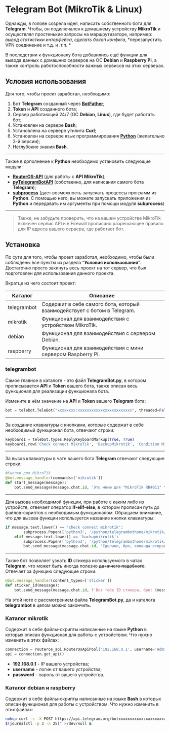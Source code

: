  # Telegram Bot (MikroTik & Linux)
Однажды, в голове созрела идея, написать собственного бота для **Telegram**. Чтобы, он подключался к домашнему устройству **MikroTik** и осуществлял простенькие запросы на маршрутизаторе, например: *вывод статистики интерфейса*, *сделать бэкап конфига*, *перезапустить VPN соединение и т.д. и .т.п. *

В последствии к функционалу бота добавились ещё функции для вывода данных с домашних серверов на ОС **Debian** и **Raspberry Pi**, а также контроль работоспособности важных сервисов на этих серверах. 


## Условия использования

Для того, чтобы проект заработал, необходимо:
 1. Бот **Telegram** созданный через **[BotFather](https://telegram.org/botFather)**;
 2. **Token** и **API** созданного бота;
 3. Сервер работающий 24/7 (ОС **Debian**, **Linux**), где будет работать бот; 
 4. Установлен на сервере **Bash**;
 5. Установлена на сервере утилита **Curl**;
 6. Установлен на сервере язык программирования **[Python](https://www.python.org)** (желательно 3-й версии);
 7. Неглубокие знания **Bash**.

 ---
 
 Также в дополнение к **Python** необходимо установить следующие модули:
  - **[RouterOS-API](https://pypi.org/project/RouterOS-api/#description "https://pypi.org/project/RouterOS-api/#description")** (для работы с **API  MikroTik**);
  - **[pyTelegramBotAPI](https://pypi.org/project/pyTelegramBotAPI/ "https://pypi.org/project/pyTelegramBotAPI/")** (собственно, для написания самого бота **Telegram**);
  - **[subprocess](https://python-scripts.com/subprocess "https://python-scripts.com/subprocess")** (дает возможность запускать процессы программ из **Python**. С помощью него, вы можете запускать приложения из **Python** и передавать им аргументы при помощи модуля **subprocess**)

---
>Также, не забудьте проверить, что на вашем устройстве MikroTik включен сервис API и в Firewall прописано разрешающее правило для IP адреса вашего сервера, где работает бот. 

## Установка
По сути для того, чтобы проект заработал, необходимо, чтобы были соблюдены все пункты из раздела "**Условия использования**". Достаточно просто закинуть весь проект на тот сервер, что был подготовлен для использования данного проекта.

Вкратце из чего состоит проект: 

| Каталог | Описание |
| ------ | ------ |
| telegrambot | Содержит в себе самого бота, который взаимодействует с ботом в Telegram. |
| mikrotik | Функционал для взаимодействия с устройством MikroTik. |
| debian | Функционал для взаимодействия с сервером Debian. |
| raspberry | Функционал для взаимодействия с мини сервером Raspberry Pi. |

### telegrambot
Самое главное в каталоге - это файл **TelegramBot.py**, в котором прописывается **API** и **Token** вашего бота, также описан весь функционал для реализации функционала бота.

Измените в нём значение на **API** и **Token** вашего **Telegram** бота:
```python
bot = telebot.TeleBot("xxxxxxxx:xxxxxxxxxxxxxxxxxxxxxxxx", threaded=False)
```
---
За создание клавиатуры с кнопками, которые содержат в себе необходимый функционал бота, отвечают строки:
```python
keyboard1 = telebot.types.ReplyKeyboardMarkup(True, True)
keyboard1.row('Check connect MikroTik', 'BackupMikrotik', 'Condition MikroTik', 'Check vers ROS', 'Restart IGMP', 'Restart L2TP VPN')
```
---
За вызов клавиатуры в чате вашего бота **Telegram** отвечают следующие строки:
```python
#Кнопки для MikroTik
@bot.message_handler(commands=['mikrotik'])
def start_message(message):
    bot.send_message(message.chat.id, 'Это меню для "MikroTik RB4011" \U0001F916', reply_markup=keyboard1)
```

---
Для вызова необходимой функции, при работе с каким либо из устройств, отвечает оператор **if-elif-else**, в котором прописан путь до файлов-скриптов с необходимым функционалом. Обращаем внимание, что для вызова функции используется название кнопки клавиатуры:
```python
if message.text.lower() == 'check connect mikrotik':
        subprocess.Popen(['python3', '/python/telegrambothome/mikrotik/ScriptTestBot.py'])
    elif message.text.lower() == 'backupmikrotik':
        subprocess.Popen(['python3', '/python/telegrambothome/mikrotik/ScriptBackupConf.py'])
        bot.send_message(message.chat.id, 'Сделано, бро, команда отправлена!')
```
---
Также бот позволяет узнать **ID** стикера используемого в чатах **Telegram**, что может быть иногда полезно ~~да ничего подобного~~. Отвечает за функцию следующие строки:
```python
@bot.message_handler(content_types=['sticker'])
def sticker_id(message):
    bot.send_message(message.chat.id, f'Вот тебе ID стикера, бро: {message.sticker.file_id}'
```
На этой ноте с рассмотрением файла **TelegramBot.py**, да и каталога **telegrambot** в целом можно закончить.

### Каталог mikrotik
Содержит в себе файлы-скрипты написанные на языке **Python** в которых описан функционал для работы с устройством. Что нужно изменить в этих файлах:
```python
connection = routeros_api.RouterOsApiPool('192.168.0.1', username='Admin', password='Admin', plaintext_login=True, use_ssl=True, ssl_verify=False, ssl_verify_hostname=True)
api = connection.get_api()
```

 - **192.168.0.1** - IP вашего устройства;
 - **username** - логин от вашего устройства;
 - **password** - пароль от вашего устройства.

### Каталог debian и raspberry
Содержит в себе файлы-скрипты написанные на языке **Bash** в которых описан функционал для работы с устройством. Что нужно изменить в этих файлах:
```bash
nohup curl -s -X POST https://api.telegram.org/botxxxxxxxxxxx:xxxxxxxxxxxxxxxxxxxxxxxxxxx/sendMessage -d chat_id=xxxxxxxxxx -d text="$(hostname): journalctl -p 3 -n 25
$(journalctl -p 3 -n 25)" >/dev/null &
```
